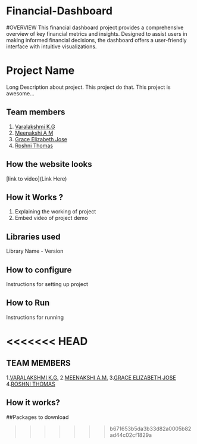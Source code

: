 # Financial-Dashboard
#OVERVIEW
This financial dashboard project provides a comprehensive overview of key financial metrics and insights. Designed to assist users in making informed financial decisions, the dashboard offers a user-friendly interface with intuitive visualizations.
# Project Name
Long Description about project. This project do that. This project is awesome...
## Team members
1. [Varalakshmi K.G](https://github.com/TH-Activities/saturday-hack-night-template)
2. [Meenakshi A M](https://github.com/TH-Activities/saturday-hack-night-template)
3. [Grace Elizabeth Jose](https://github.com/TH-Activities/saturday-hack-night-template)
3. [Roshni Thomas](https://github.com/TH-Activities/saturday-hack-night-template)
## How the website looks
[link to video](Link Here)
## How it Works ?
1. Explaining the working of project
2. Embed video of project demo
## Libraries used
Library Name - Version
## How to configure
Instructions for setting up project
## How to Run
Instructions for running


<<<<<<< HEAD
=======
## TEAM MEMBERS
1.[VARALAKSHMI K.G.]()
2.[MEENAKSHI  A.M.]()
3.[GRACE ELIZABETH JOSE](https://github.com/Grace1903)
4.[ROSHNI THOMAS]()

## How it works?
##Packages to download
>>>>>>> b671653b5da3b33d82a0005b82ad44c02cf1829a
